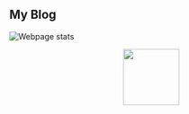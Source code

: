 ## My Blog

![Webpage stats](Photos/download "Stat scores")


<p align="center">	<!-- (optional) center align -->
    <img src="XShyam/XShyam.github.io/Photos/download" width="100px">
</p>
